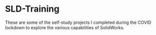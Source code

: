 # SLD-Training
These are some of the self-study projects I completed during the COVID lockdown to explore the various capabilities of SolidWorks.
